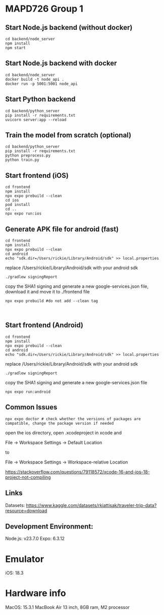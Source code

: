 # MAPD726 Group 1

## Start Node.js backend (without docker)
```
cd backend/node_server
npm install
npm start
```

## Start Node.js backend with docker
```
cd backend/node_server
docker build -t node_api .
docker run -p 5001:5001 node_api
```

## Start Python backend
```
cd backend/python_server
pip install -r requirements.txt
uvicorn server:app --reload
```

## Train the model from scratch (optional)
```
cd backend/python_server
pip install -r requirements.txt
python preprocess.py
python train.py
```

## Start frontend (iOS)
```
cd frontend
npm install
npx expo prebuild --clean
cd ios
pod install
cd ..
npx expo run:ios
```

## Generate APK file for android (fast)
```
cd frontend
npm install
npx expo prebuild --clean
cd android
echo "sdk.dir=/Users/rickie/Library/Android/sdk" >> local.properties
```
replace /Users/rickie/Library/Android/sdk with your android sdk
```
./gradlew signingReport

```
copy the SHA1 signing and generate a new google-services.json file, download it and move it to ./frontend file

```
npx expo prebuild #do not add --clean tag



```


## Start frontend (Android)
```
cd frontend
npm install
npx expo prebuild --clean
cd android
echo "sdk.dir=/Users/rickie/Library/Android/sdk" >> local.properties
```
replace /Users/rickie/Library/Android/sdk with your android sdk
```
./gradlew signingReport

```
copy the SHA1 signing and generate a new google-services.json file

```
npx expo run:android
```

## Common Issues
```
npx expo doctor # check whether the versions of packages are compatible, change the package version if needed

```

open the ios directory, open .xcodeproject in xcode and 

File -> Workspace Settings -> Default Location

to

File -> Workspace Settings -> Workspace-relative Location


https://stackoverflow.com/questions/79118572/xcode-16-and-ios-18-project-not-compiling

## Links
Datasets: https://www.kaggle.com/datasets/rkiattisak/traveler-trip-data?resource=download

## Development Environment:
Node.js: v23.7.0
Expo: 6.3.12

# Emulator
iOS: 18.3

# Hardware info
MacOS: 15.3.1
MacBook Air 13 inch, 8GB ram, M2 processor
